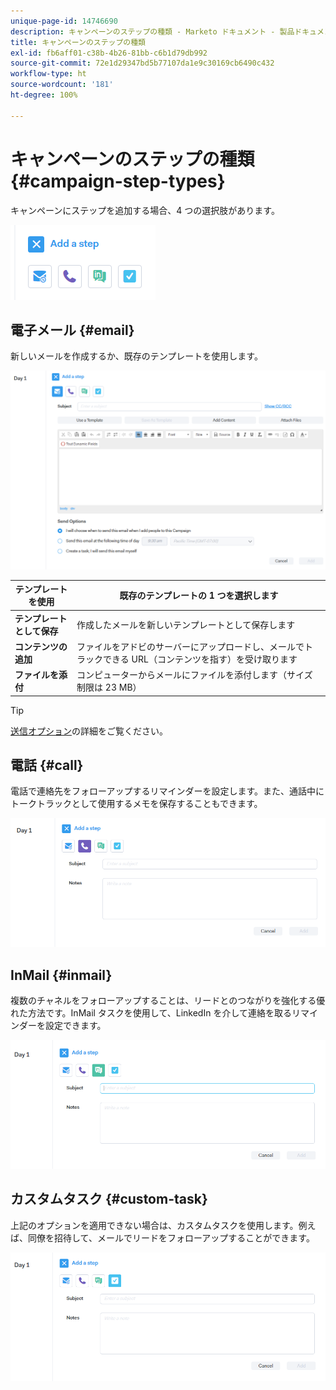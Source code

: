 ```yaml
---
unique-page-id: 14746690
description: キャンペーンのステップの種類 - Marketo ドキュメント - 製品ドキュメント
title: キャンペーンのステップの種類
exl-id: fb6aff01-c38b-4b26-81bb-c6b1d79db992
source-git-commit: 72e1d29347bd5b77107da1e9c30169cb6490c432
workflow-type: ht
source-wordcount: '181'
ht-degree: 100%

---
```


# キャンペーンのステップの種類 {#campaign-step-types}

キャンペーンにステップを追加する場合、4 つの選択肢があります。

![](assets/one-4.png)

## 電子メール {#email}

新しいメールを作成するか、既存のテンプレートを使用します。

![](assets/email.png)

| **テンプレートを使用** | 既存のテンプレートの 1 つを選択します |
|---|---|
| **テンプレートとして保存** | 作成したメールを新しいテンプレートとして保存します |
| **コンテンツの追加** | ファイルをアドビのサーバーにアップロードし、メールでトラックできる URL（コンテンツを指す）を受け取ります |
| **ファイルを添付** | コンピューターからメールにファイルを添付します（サイズ制限は 23 MB） |

>[!TIP]
>
>[送信オプション](/help/marketo/product-docs/marketo-sales-connect/campaigns/understanding-send-options.md)の詳細をご覧ください。

## 電話 {#call}

電話で連絡先をフォローアップするリマインダーを設定します。また、通話中にトークトラックとして使用するメモを保存することもできます。

![](assets/pic.png)

## InMail {#inmail}

複数のチャネルをフォローアップすることは、リードとのつながりを強化する優れた方法です。InMail タスクを使用して、LinkedIn を介して連絡を取るリマインダーを設定できます。

![](assets/inmail.png)

## カスタムタスク {#custom-task}

上記のオプションを適用できない場合は、カスタムタスクを使用します。例えば、同僚を招待して、メールでリードをフォローアップすることができます。

![](assets/custom.png)
